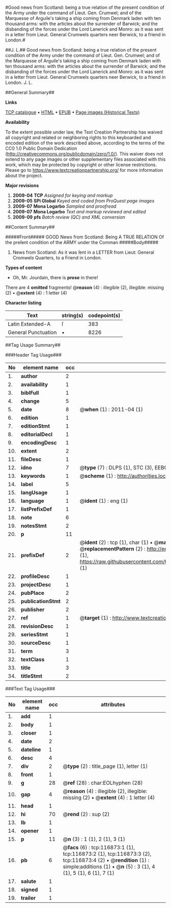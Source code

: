 #Good news from Scotland: being a true relation of the present condition of the Army under the command of Lieut. Gen. Crumwel; and of the Marquesse of Arguile's taking a ship coming from Denmark laden with ten thousand arms: with the articles about the surrender of Barwick; and the disbanding of the forces under the Lord Lanerick and Monro: as it was sent in a letter from Lieut. General Crumwels quarters neer Berwick, to a friend in London.#

##J. L.##
Good news from Scotland: being a true relation of the present condition of the Army under the command of Lieut. Gen. Crumwel; and of the Marquesse of Arguile's taking a ship coming from Denmark laden with ten thousand arms: with the articles about the surrender of Barwick; and the disbanding of the forces under the Lord Lanerick and Monro: as it was sent in a letter from Lieut. General Crumwels quarters neer Berwick, to a friend in London.
J. L.

##General Summary##

**Links**

[TCP catalogue](http://www.ota.ox.ac.uk/tcp/)  • 
[HTML](http://tei.it.ox.ac.uk/tcp/Texts-HTML/free/A88/A88488.html)  • 
[EPUB](http://tei.it.ox.ac.uk/tcp/Texts-EPUB/free/A88/A88488.epub) • 
[Page images (Historical Texts)](https://historicaltexts.jisc.ac.uk/eebo-99864641e)

**Availability**

To the extent possible under law, the Text Creation Partnership has waived all copyright and related or neighboring rights to this keyboarded and encoded edition of the work described above, according to the terms of the CC0 1.0 Public Domain Dedication (http://creativecommons.org/publicdomain/zero/1.0/). This waiver does not extend to any page images or other supplementary files associated with this work, which may be protected by copyright or other license restrictions. Please go to https://www.textcreationpartnership.org/ for more information about the project.

**Major revisions**

1. __2009-04__ __TCP__ *Assigned for keying and markup*
1. __2009-05__ __SPi Global__ *Keyed and coded from ProQuest page images*
1. __2009-07__ __Mona Logarbo__ *Sampled and proofread*
1. __2009-07__ __Mona Logarbo__ *Text and markup reviewed and edited*
1. __2009-09__ __pfs__ *Batch review (QC) and XML conversion*

##Content Summary##

#####Front#####
GOOD News from Scotland: Being A TRUE RELATION Of the preſent condition of the ARMY under the Comman
#####Body#####

1. News from Scotland: As it was ſent in a LETTER from Lieut: General Cromwels Quarters, to a Friend in London.

**Types of content**

  * Oh, Mr. Jourdain, there is **prose** in there!

There are 4 **omitted** fragments! 
 @__reason__ (4) : illegible (2), illegible: missing (2)  •  @__extent__ (4) : 1 letter (4)

**Character listing**


|Text|string(s)|codepoint(s)|
|---|---|---|
|Latin Extended-A|ſ|383|
|General Punctuation|•|8226|

##Tag Usage Summary##

###Header Tag Usage###

|No|element name|occ|attributes|
|---|---|---|---|
|1.|__author__|2||
|2.|__availability__|1||
|3.|__biblFull__|1||
|4.|__change__|5||
|5.|__date__|8| @__when__ (1) : 2011-04 (1)|
|6.|__edition__|1||
|7.|__editionStmt__|1||
|8.|__editorialDecl__|1||
|9.|__encodingDesc__|1||
|10.|__extent__|2||
|11.|__fileDesc__|1||
|12.|__idno__|7| @__type__ (7) : DLPS (1), STC (3), EEBO-CITATION (1), PROQUEST (1), VID (1)|
|13.|__keywords__|1| @__scheme__ (1) : http://authorities.loc.gov/ (1)|
|14.|__label__|5||
|15.|__langUsage__|1||
|16.|__language__|1| @__ident__ (1) : eng (1)|
|17.|__listPrefixDef__|1||
|18.|__note__|6||
|19.|__notesStmt__|2||
|20.|__p__|11||
|21.|__prefixDef__|2| @__ident__ (2) : tcp (1), char (1)  •  @__matchPattern__ (2) : ([0-9\-]+):([0-9IVX]+) (1), (.+) (1)  •  @__replacementPattern__ (2) : http://eebo.chadwyck.com/downloadtiff?vid=$1&page=$2 (1), https://raw.githubusercontent.com/textcreationpartnership/Texts/master/tcpchars.xml#$1 (1)|
|22.|__profileDesc__|1||
|23.|__projectDesc__|1||
|24.|__pubPlace__|2||
|25.|__publicationStmt__|2||
|26.|__publisher__|2||
|27.|__ref__|1| @__target__ (1) : http://www.textcreationpartnership.org/docs/. (1)|
|28.|__revisionDesc__|1||
|29.|__seriesStmt__|1||
|30.|__sourceDesc__|1||
|31.|__term__|3||
|32.|__textClass__|1||
|33.|__title__|3||
|34.|__titleStmt__|2||


###Text Tag Usage###

|No|element name|occ|attributes|
|---|---|---|---|
|1.|__add__|1||
|2.|__body__|1||
|3.|__closer__|1||
|4.|__date__|2||
|5.|__dateline__|1||
|6.|__desc__|4||
|7.|__div__|2| @__type__ (2) : title_page (1), letter (1)|
|8.|__front__|1||
|9.|__g__|28| @__ref__ (28) : char:EOLhyphen (28)|
|10.|__gap__|4| @__reason__ (4) : illegible (2), illegible: missing (2)  •  @__extent__ (4) : 1 letter (4)|
|11.|__head__|1||
|12.|__hi__|70| @__rend__ (2) : sup (2)|
|13.|__lb__|1||
|14.|__opener__|1||
|15.|__p__|11| @__n__ (3) : 1 (1), 2 (1), 3 (1)|
|16.|__pb__|6| @__facs__ (6) : tcp:116873:1 (1), tcp:116873:2 (1), tcp:116873:3 (2), tcp:116873:4 (2)  •  @__rendition__ (1) : simple:additions (1)  •  @__n__ (5) : 3 (1), 4 (1), 5 (1), 6 (1), 7 (1)|
|17.|__salute__|1||
|18.|__signed__|1||
|19.|__trailer__|1||
